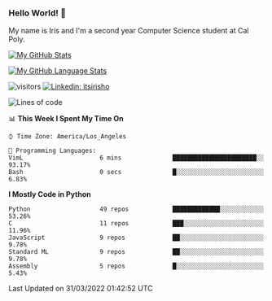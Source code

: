 ### Hello World! 👋

My name is Iris and I'm a second year Computer Science student at Cal Poly. 


[![My GitHub Stats](https://github-readme-stats.vercel.app/api?username=sleepyStick&show_icons=true&&count_private=true&include_all_commits=true&theme=buefy)]()

[![My GitHub Language Stats](https://github-readme-stats.vercel.app/api/top-langs/?username=sleepyStick&langs_count=5&theme=buefy)]()

![visitors](https://visitor-badge.glitch.me/badge?page_id=sleepyStick.sleepyStick)
[![Linkedin: itsirisho](https://img.shields.io/badge/-itsirisho-informational?style=flat-square&logo=Linkedin&logoColor=white&link=https://www.linkedin.com/in/itsirisho/)](https://www.linkedin.com/in/itsirisho/)

<!--START_SECTION:waka-->
![Lines of code](https://img.shields.io/badge/From%20Hello%20World%20I%27ve%20Written-24%20Million%20lines%20of%20code-blue)

📊 **This Week I Spent My Time On** 

```text
⌚︎ Time Zone: America/Los_Angeles

💬 Programming Languages: 
VimL                     6 mins              ███████████████████████░░   93.17% 
Bash                     0 secs              █░░░░░░░░░░░░░░░░░░░░░░░░   6.83%

```

**I Mostly Code in Python** 

```text
Python                   49 repos            █████████████░░░░░░░░░░░░   53.26% 
C                        11 repos            ███░░░░░░░░░░░░░░░░░░░░░░   11.96% 
JavaScript               9 repos             ██░░░░░░░░░░░░░░░░░░░░░░░   9.78% 
Standard ML              9 repos             ██░░░░░░░░░░░░░░░░░░░░░░░   9.78% 
Assembly                 5 repos             █░░░░░░░░░░░░░░░░░░░░░░░░   5.43%

```



 Last Updated on 31/03/2022 01:42:52 UTC
<!--END_SECTION:waka-->

<!--
**konanyuta/konanyuta** is a ✨ _special_ ✨ repository because its `README.md` (this file) appears on your GitHub profile.

Here are some ideas to get you started:

- 🔭 I’m currently working on ...
- 🌱 I’m currently learning ...
- 👯 I’m looking to collaborate on ...
- 🤔 I’m looking for help with ...
- 💬 Ask me about ...
- 📫 How to reach me: ...
- 😄 Pronouns: ...
- ⚡ Fun fact: ...
-->
